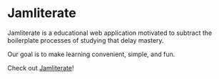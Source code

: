 <h1>Jamliterate</h1>

Jamliterate is a educational web application motivated to subtract the boilerplate processes 
of studying that delay mastery.

Our goal is to make learning convenient, simple, and fun.

Check out [Jamliterate](https://www.jamliterate.com)!
